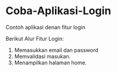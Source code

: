 # Coba-Aplikasi-Login
Contoh aplikasi denan fitur login

Berikut Alur Fitur Login:
1. Memasukkan email dan password
2. Memvalidasi masukan.
3. Menampilkan halaman home.
